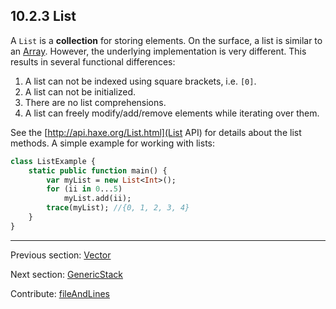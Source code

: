## 10.2.3 List

A `List` is a **collection** for storing elements.  On the surface, a list is similar to an [Array](std-Array.md).  However, the underlying implementation is very different.  This results in several functional differences:



1. A list can not be indexed using square brackets, i.e. `[0]`.
2. A list can not be initialized.
3. There are no list comprehensions.
4. A list can freely modify/add/remove elements while iterating over them.



See the [http://api.haxe.org/List.html](List API) for details about the list methods.  A simple example for working with lists:
```haxe
class ListExample {
	static public function main() {
		var myList = new List<Int>();
		for (ii in 0...5)
			myList.add(ii);
		trace(myList); //{0, 1, 2, 3, 4}
	}
}


```

---

Previous section: [Vector](std-vector.md)

Next section: [GenericStack](std-GenericStack.md)

Contribute: [fileAndLines](https://github.com/HaxeFoundation/HaxeManual/blob/master/10-std.tex#L43-43)